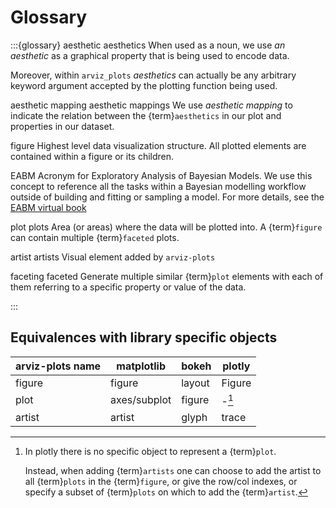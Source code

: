 # Glossary


:::{glossary}
aesthetic
aesthetics
  When used as a noun, we use _an aesthetic_ as a graphical property that is
  being used to encode data. 

  Moreover, within `arviz_plots` _aesthetics_ can actually be any arbitrary
  keyword argument accepted by the plotting function being used.

aesthetic mapping
aesthetic mappings
  We use _aesthetic mapping_ to indicate the relation between the {term}`aesthetics`
  in our plot and properties in our dataset.

figure
  Highest level data visualization structure. All plotted elements
  are contained within a figure or its children.

EABM
  Acronym for Exploratory Analysis of Bayesian Models. We use this concept to
  reference all the tasks within a Bayesian modelling workflow outside of 
  building and fitting or sampling a model. For more details, see the
  [EABM virtual book](https://arviz-devs.github.io/EABM/)

plot
plots
  Area (or areas) where the data will be plotted into. A {term}`figure`
  can contain multiple {term}`faceted` plots.

artist
artists
  Visual element added by `arviz-plots`

faceting
faceted
  Generate multiple similar {term}`plot` elements with each of them
  referring to a specific property or value of the data.
  
:::

## Equivalences with library specific objects

| arviz-plots name | matplotlib   | bokeh   | plotly           |
|------------------|--------------|---------|------------------|
| figure            | figure       | layout  | Figure           |
| plot             | axes/subplot | figure  | -[^plotly_plot]  |
| artist           | artist       | glyph   | trace            |

[^plotly_plot]: In plotly there is no specific object to represent a {term}`plot`.

    Instead, when adding {term}`artists` one can choose to add the artist to all {term}`plots`
    in the {term}`figure`, or give the row/col indexes, or specify a subset of {term}`plots`
    on which to add the {term}`artist`.
